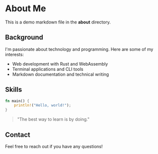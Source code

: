 # About Me

This is a demo markdown file in the **about** directory.

## Background

I'm passionate about technology and programming. Here are some of my interests:

- Web development with Rust and WebAssembly
- Terminal applications and CLI tools
- Markdown documentation and technical writing

## Skills

```rust
fn main() {
    println!("Hello, world!");
}
```

> "The best way to learn is by doing."

## Contact

Feel free to reach out if you have any questions!
